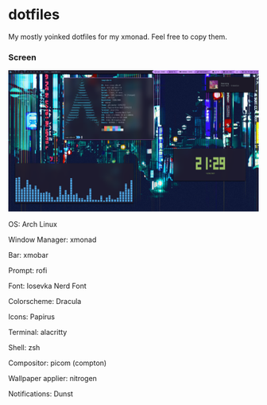 # dotfiles
 My mostly yoinked dotfiles for my xmonad. Feel free to copy them.

### Screen

![Desktop Screen](desktopscreenshot.png)

OS: Arch Linux

Window Manager: xmonad 

Bar: xmobar

Prompt: rofi

Font: Iosevka Nerd Font

Colorscheme: Dracula

Icons: Papirus

Terminal: alacritty

Shell: zsh

Compositor: picom (compton)

Wallpaper applier: nitrogen

Notifications: Dunst
